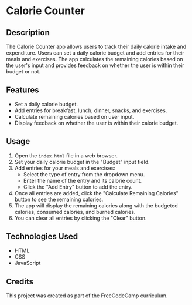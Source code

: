 # Calorie Counter

## Description
The Calorie Counter app allows users to track their daily calorie intake and expenditure. Users can set a daily calorie budget and add entries for their meals and exercises. The app calculates the remaining calories based on the user's input and provides feedback on whether the user is within their budget or not.

## Features
- Set a daily calorie budget.
- Add entries for breakfast, lunch, dinner, snacks, and exercises.
- Calculate remaining calories based on user input.
- Display feedback on whether the user is within their calorie budget.

## Usage
1. Open the `index.html` file in a web browser.
2. Set your daily calorie budget in the "Budget" input field.
3. Add entries for your meals and exercises:
   - Select the type of entry from the dropdown menu.
   - Enter the name of the entry and its calorie count.
   - Click the "Add Entry" button to add the entry.
4. Once all entries are added, click the "Calculate Remaining Calories" button to see the remaining calories.
5. The app will display the remaining calories along with the budgeted calories, consumed calories, and burned calories.
6. You can clear all entries by clicking the "Clear" button.

## Technologies Used
- HTML
- CSS
- JavaScript

## Credits

This project was created as part of the FreeCodeCamp curriculum.
